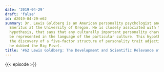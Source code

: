 ```yaml
---
date: '2019-04-29'
draft: 'false'
id: d2019-04-29-e62
summary: Dr. Lewis Goldberg is an American personality psychologist and a Professor
  Emeritus at the University of Oregon. He is closely associated with the lexical
  hypothesis, that says that any culturally important personality characteristic will
  be represented in the language of the particular culture. This hypothesis led to
  the discovery of a five-factor structure of personality trait adjectives (which
  he dubbed the Big Five).
title: '#62 Lewis Goldberg: The Development and Scientific Relevance of the BIG FIVE'
---
```

{{< episode >}}
